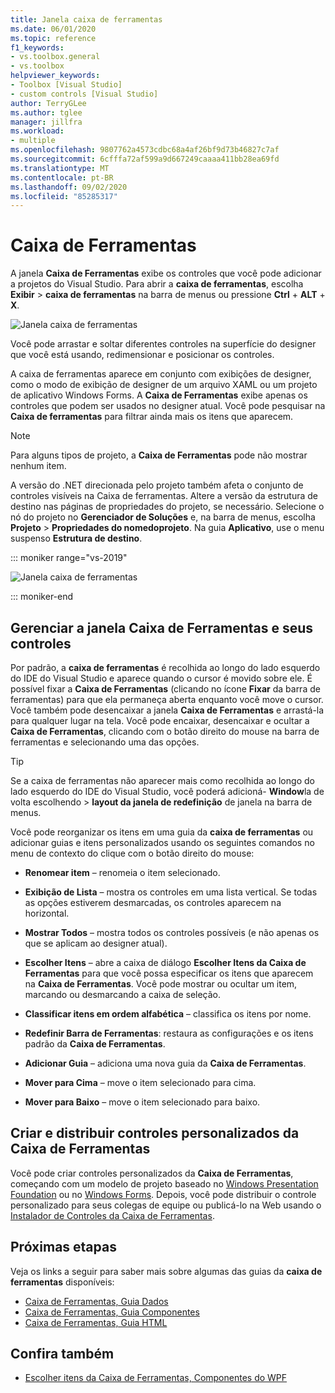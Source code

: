 ```yaml
---
title: Janela caixa de ferramentas
ms.date: 06/01/2020
ms.topic: reference
f1_keywords:
- vs.toolbox.general
- vs.toolbox
helpviewer_keywords:
- Toolbox [Visual Studio]
- custom controls [Visual Studio]
author: TerryGLee
ms.author: tglee
manager: jillfra
ms.workload:
- multiple
ms.openlocfilehash: 9807762a4573cdbc68a4af26bf9d73b46827c7af
ms.sourcegitcommit: 6cfffa72af599a9d667249caaaa411bb28ea69fd
ms.translationtype: MT
ms.contentlocale: pt-BR
ms.lasthandoff: 09/02/2020
ms.locfileid: "85285317"
---
```

# <a name="toolbox"></a>Caixa de Ferramentas

A janela **Caixa de Ferramentas** exibe os controles que você pode adicionar a projetos do Visual Studio. Para abrir a **caixa de ferramentas**, escolha **Exibir**  >  **caixa de ferramentas** na barra de menus ou pressione **Ctrl** + **ALT** + **X**.

![Janela caixa de ferramentas](media/vs-2019/toolbox.png "Captura de tela da janela caixa de ferramentas")

Você pode arrastar e soltar diferentes controles na superfície do designer que você está usando, redimensionar e posicionar os controles.

A caixa de ferramentas aparece em conjunto com exibições de designer, como o modo de exibição de designer de um arquivo XAML ou um projeto de aplicativo Windows Forms. A **Caixa de Ferramentas** exibe apenas os controles que podem ser usados ​​no designer atual. Você pode pesquisar na **Caixa de ferramentas** para filtrar ainda mais os itens que aparecem.

> [!NOTE]
> Para alguns tipos de projeto, a **Caixa de Ferramentas** pode não mostrar nenhum item.

A versão do .NET direcionada pelo projeto também afeta o conjunto de controles visíveis na Caixa de ferramentas. Altere a versão da estrutura de destino nas páginas de propriedades do projeto, se necessário. Selecione o nó do projeto no **Gerenciador de Soluções** e, na barra de menus, escolha **Projeto** > **Propriedades do nomedoprojeto**. Na guia **Aplicativo**, use o menu suspenso **Estrutura de destino**.

::: moniker range="vs-2019"

![Janela caixa de ferramentas](media/vs-2019/toolbox-change-dotnet-version.png "Captura de tela da caixa de diálogo onde você pode alterar a versão do .NET")

::: moniker-end

## <a name="manage-the-toolbox-window-and-its-controls"></a>Gerenciar a janela Caixa de Ferramentas e seus controles

Por padrão, a **caixa de ferramentas** é recolhida ao longo do lado esquerdo do IDE do Visual Studio e aparece quando o cursor é movido sobre ele. É possível fixar a **Caixa de Ferramentas** (clicando no ícone **Fixar** da barra de ferramentas) para que ela permaneça aberta enquanto você move o cursor. Você também pode desencaixar a janela **Caixa de Ferramentas** e arrastá-la para qualquer lugar na tela. Você pode encaixar, desencaixar e ocultar a **Caixa de Ferramentas**, clicando com o botão direito do mouse na barra de ferramentas e selecionando uma das opções.

> [!TIP]
> Se a caixa de ferramentas não aparecer mais como recolhida ao longo do lado esquerdo do IDE do Visual Studio, você poderá adicioná- **Window**la de volta escolhendo  >  **layout da janela de redefinição** de janela na barra de menus.

Você pode reorganizar os itens em uma guia da **caixa de ferramentas** ou adicionar guias e itens personalizados usando os seguintes comandos no menu de contexto do clique com o botão direito do mouse:

- **Renomear item** – renomeia o item selecionado.

- **Exibição de Lista** – mostra os controles em uma lista vertical. Se todas as opções estiverem desmarcadas, os controles aparecem na horizontal.

- **Mostrar Todos** – mostra todos os controles possíveis (e não apenas os que se aplicam ao designer atual).

- **Escolher Itens** – abre a caixa de diálogo **Escolher Itens da Caixa de Ferramentas** para que você possa especificar os itens que aparecem na **Caixa de Ferramentas**. Você pode mostrar ou ocultar um item, marcando ou desmarcando a caixa de seleção.

- **Classificar itens em ordem alfabética** – classifica os itens por nome.

- **Redefinir Barra de Ferramentas**: restaura as configurações e os itens padrão da **Caixa de Ferramentas**.

- **Adicionar Guia** – adiciona uma nova guia da **Caixa de Ferramentas**.

- **Mover para Cima** – move o item selecionado para cima.

- **Mover para Baixo** – move o item selecionado para baixo.

## <a name="create-and-distribute-custom-toolbox-controls"></a>Criar e distribuir controles personalizados da Caixa de Ferramentas

Você pode criar controles personalizados da **Caixa de Ferramentas**, começando com um modelo de projeto baseado no [Windows Presentation Foundation](../../extensibility/creating-a-wpf-toolbox-control.md) ou no [Windows Forms](../../extensibility/creating-a-windows-forms-toolbox-control.md). Depois, você pode distribuir o controle personalizado para seus colegas de equipe ou publicá-lo na Web usando o [Instalador de Controles da Caixa de Ferramentas](https://download.microsoft.com/download/8/3/6/836657BD-9CCB-4ED4-B9D2-FB769473B284/TCI_whitepaper.docx).

## <a name="next-steps"></a>Próximas etapas

Veja os links a seguir para saber mais sobre algumas das guias da **caixa de ferramentas** disponíveis:

- [Caixa de Ferramentas, Guia Dados](../../ide/reference/toolbox-data-tab.md)
- [Caixa de Ferramentas, Guia Componentes](../../ide/reference/toolbox-components-tab.md)
- [Caixa de Ferramentas, Guia HTML](../../ide/reference/toolbox-html-tab.md)

## <a name="see-also"></a>Confira também

- [Escolher itens da Caixa de Ferramentas, Componentes do WPF](choose-toolbox-items-wpf-components.md)
